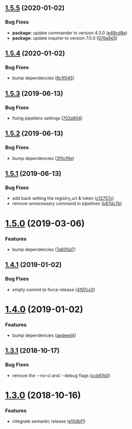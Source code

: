 ## [1.5.5](https://bitbucket.org/colorfy/react-native-alias-imports/compare/v1.5.4...v1.5.5) (2020-01-02)


### Bug Fixes

* **package:** update commander to version 4.0.0 ([e49cd8e](https://bitbucket.org/colorfy/react-native-alias-imports/commits/e49cd8e7095b7ef10532b1787a3517fac0b2f7d8))
* **package:** update inquirer to version 7.0.0 ([076a9e5](https://bitbucket.org/colorfy/react-native-alias-imports/commits/076a9e5d2ece07b867c99e60b4e7cc0d02a46d5b))

## [1.5.4](https://bitbucket.org/colorfy/react-native-alias-imports/compare/v1.5.3...v1.5.4) (2020-01-02)


### Bug Fixes

* bump dependencies ([6c1f045](https://bitbucket.org/colorfy/react-native-alias-imports/commits/6c1f0452111eca59745ed5bf5cf4afb137c15ab7))

## [1.5.3](https://bitbucket.org/colorfy/react-native-alias-imports/compare/v1.5.2...v1.5.3) (2019-06-13)


### Bug Fixes

* fixing pipeliens settings ([702a904](https://bitbucket.org/colorfy/react-native-alias-imports/commits/702a904))

## [1.5.2](https://bitbucket.org/colorfy/react-native-alias-imports/compare/v1.5.1...v1.5.2) (2019-06-13)


### Bug Fixes

* bump dependencies ([3f0cf6e](https://bitbucket.org/colorfy/react-native-alias-imports/commits/3f0cf6e))

## [1.5.1](https://bitbucket.org/colorfy/react-native-alias-imports/compare/v1.5.0...v1.5.1) (2019-06-13)


### Bug Fixes

* add back setting the registry_url & token ([c12757c](https://bitbucket.org/colorfy/react-native-alias-imports/commits/c12757c))
* remove unnecessary command in pipelines ([b87dc7b](https://bitbucket.org/colorfy/react-native-alias-imports/commits/b87dc7b))

# [1.5.0](https://bitbucket.org/colorfy/react-native-alias-imports/compare/v1.4.1...v1.5.0) (2019-03-06)


### Features

* bump dependencies ([7a605d7](https://bitbucket.org/colorfy/react-native-alias-imports/commits/7a605d7))

## [1.4.1](https://bitbucket.org/colorfy/react-native-alias-imports/compare/v1.4.0...v1.4.1) (2019-01-02)


### Bug Fixes

* empty commit to force release ([4197cc0](https://bitbucket.org/colorfy/react-native-alias-imports/commits/4197cc0))

# [1.4.0](https://bitbucket.org/colorfy/react-native-alias-imports/compare/v1.3.1...v1.4.0) (2019-01-02)


### Features

* bump dependencies ([aedeed4](https://bitbucket.org/colorfy/react-native-alias-imports/commits/aedeed4))

## [1.3.1](https://bitbucket.org/colorfy/react-native-alias-imports/compare/v1.3.0...v1.3.1) (2018-10-17)


### Bug Fixes

* remove the --no-ci and --debug flags ([ccb61b0](https://bitbucket.org/colorfy/react-native-alias-imports/commits/ccb61b0))

# [1.3.0](https://bitbucket.org/colorfy/react-native-alias-imports/compare/v1.2.3...v1.3.0) (2018-10-16)


### Features

* integrate semantic release ([e10dbf1](https://bitbucket.org/colorfy/react-native-alias-imports/commits/e10dbf1))
